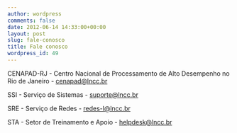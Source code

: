 ```yaml
---
author: wordpress
comments: false
date: 2012-06-14 14:33:00+00:00
layout: post
slug: fale-conosco
title: Fale conosco
wordpress_id: 49
---
```


CENAPAD-RJ - Centro Nacional de Processamento de Alto Desempenho no Rio de Janeiro - cenapad@lncc.br

SSI - Serviço de Sistemas - suporte@lncc.br

SRE - Serviço de Redes - redes-l@lncc.br

STA - Setor de Treinamento e Apoio - helpdesk@lncc.br
